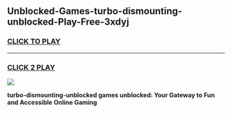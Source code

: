 
## Unblocked-Games-turbo-dismounting-unblocked-Play-Free-3xdyj
<h3>
<a href="https://premium76.site?title=turbo-dismounting-unblocked&ref=12A">CLICK TO PLAY</a></h3>
<hr>

<h3>
<a href="https://premium76.site?title=turbo-dismounting-unblocked&ref=12A">CLICK 2 PLAY</a>
  
</h3>

<a href="https://premium76.site?title=turbo-dismounting-unblocked&ref=12A"><img src="https://clearcache.store/games.png"></a>


**turbo-dismounting-unblocked games unblocked: Your Gateway to Fun and Accessible Online Gaming**
